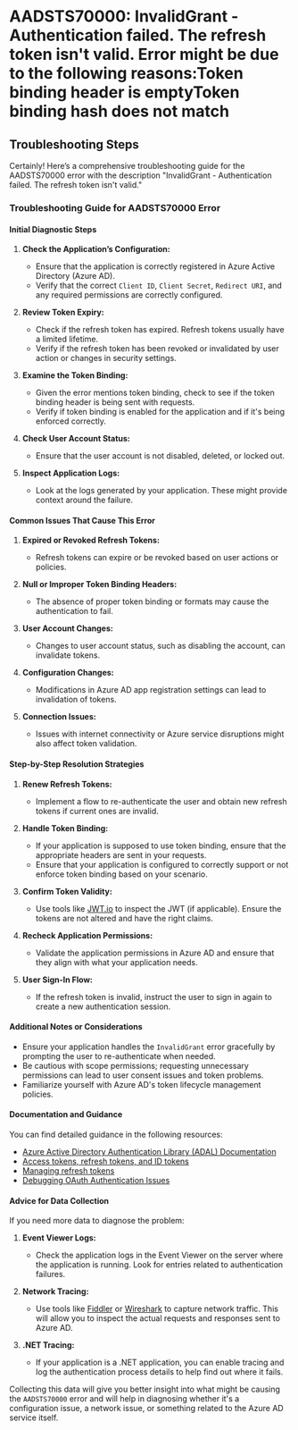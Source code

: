 
# AADSTS70000: InvalidGrant - Authentication failed. The refresh token isn't valid. Error might be due to the following reasons:Token binding header is emptyToken binding hash does not match


## Troubleshooting Steps
Certainly! Here’s a comprehensive troubleshooting guide for the AADSTS70000 error with the description "InvalidGrant - Authentication failed. The refresh token isn't valid." 

### Troubleshooting Guide for AADSTS70000 Error 

#### Initial Diagnostic Steps

1. **Check the Application’s Configuration:**
   - Ensure that the application is correctly registered in Azure Active Directory (Azure AD).
   - Verify that the correct `Client ID`, `Client Secret`, `Redirect URI`, and any required permissions are correctly configured.

2. **Review Token Expiry:**
   - Check if the refresh token has expired. Refresh tokens usually have a limited lifetime.
   - Verify if the refresh token has been revoked or invalidated by user action or changes in security settings.

3. **Examine the Token Binding:**
   - Given the error mentions token binding, check to see if the token binding header is being sent with requests.
   - Verify if token binding is enabled for the application and if it's being enforced correctly.

4. **Check User Account Status:**
   - Ensure that the user account is not disabled, deleted, or locked out.

5. **Inspect Application Logs:**
   - Look at the logs generated by your application. These might provide context around the failure.

#### Common Issues That Cause This Error

1. **Expired or Revoked Refresh Tokens:**
   - Refresh tokens can expire or be revoked based on user actions or policies.

2. **Null or Improper Token Binding Headers:**
   - The absence of proper token binding or formats may cause the authentication to fail.

3. **User Account Changes:**
   - Changes to user account status, such as disabling the account, can invalidate tokens.

4. **Configuration Changes:**
   - Modifications in Azure AD app registration settings can lead to invalidation of tokens.

5. **Connection Issues:**
   - Issues with internet connectivity or Azure service disruptions might also affect token validation.

#### Step-by-Step Resolution Strategies

1. **Renew Refresh Tokens:**
   - Implement a flow to re-authenticate the user and obtain new refresh tokens if current ones are invalid.

2. **Handle Token Binding:**
   - If your application is supposed to use token binding, ensure that the appropriate headers are sent in your requests.
   - Ensure that your application is configured to correctly support or not enforce token binding based on your scenario.

3. **Confirm Token Validity:**
   - Use tools like [JWT.io](https://jwt.io/) to inspect the JWT (if applicable). Ensure the tokens are not altered and have the right claims.

4. **Recheck Application Permissions:**
   - Validate the application permissions in Azure AD and ensure that they align with what your application needs.

5. **User Sign-In Flow:**
   - If the refresh token is invalid, instruct the user to sign in again to create a new authentication session.

#### Additional Notes or Considerations

- Ensure your application handles the `InvalidGrant` error gracefully by prompting the user to re-authenticate when needed.
- Be cautious with scope permissions; requesting unnecessary permissions can lead to user consent issues and token problems.
- Familiarize yourself with Azure AD's token lifecycle management policies.

#### Documentation and Guidance

You can find detailed guidance in the following resources:

- [Azure Active Directory Authentication Library (ADAL) Documentation](https://docs.microsoft.com/en-us/azure/active-directory/develop/active-directory-authentication-libraries)
- [Access tokens, refresh tokens, and ID tokens](https://docs.microsoft.com/en-us/azure/active-directory/develop/access-tokens)
- [Managing refresh tokens](https://docs.microsoft.com/en-us/azure/active-directory/develop/active-directory-v2-protocols-oidc#refreshing-access-tokens)
- [Debugging OAuth Authentication Issues](https://docs.microsoft.com/en-us/azure/active-directory/develop/scenario-web-app-configuration)

#### Advice for Data Collection

If you need more data to diagnose the problem:

1. **Event Viewer Logs:**
   - Check the application logs in the Event Viewer on the server where the application is running. Look for entries related to authentication failures.

2. **Network Tracing:**
   - Use tools like [Fiddler](https://www.telerik.com/fiddler) or [Wireshark](https://www.wireshark.org/) to capture network traffic. This will allow you to inspect the actual requests and responses sent to Azure AD.

3. **.NET Tracing:**
   - If your application is a .NET application, you can enable tracing and log the authentication process details to help find out where it fails.

Collecting this data will give you better insight into what might be causing the `AADSTS70000` error and will help in diagnosing whether it's a configuration issue, a network issue, or something related to the Azure AD service itself.